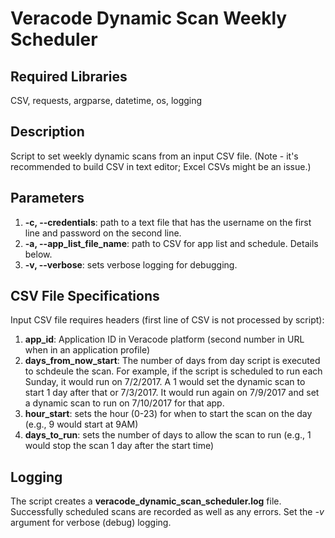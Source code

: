 # Veracode Dynamic Scan Weekly Scheduler

## Required Libraries
CSV, requests, argparse, datetime, os, logging

## Description
Script to set weekly dynamic scans from an input CSV file. (Note - it's recommended to build CSV in text editor; Excel CSVs might be an issue.)

## Parameters
1.  **-c, --credentials**: path to a text file that has the username on the first line and password on the second line.
2.  **-a, --app_list_file_name**: path to CSV for app list and schedule. Details below.
3. **-v, --verbose**: sets verbose logging for debugging.

## CSV File Specifications
Input CSV file requires headers (first line of CSV is not processed by script):
1. **app_id**: Application ID in Veracode platform (second number in URL when in an application profile)
2. **days_from_now_start**: The number of days from day script is executed to schdeule the scan. For example, if the script is scheduled to run each Sunday, it would run on 7/2/2017. A 1 would set the dynamic scan to start 1 day after that or 7/3/2017. It would run again on 7/9/2017 and set a dynamic scan to run on 7/10/2017 for that app.
3. **hour_start**: sets the hour (0-23) for when to start the scan on the day (e.g., 9 would start at 9AM)
4. **days_to_run**: sets the number of days to allow the scan to run (e.g., 1 would stop the scan 1 day after the start time)

## Logging
The script creates a **veracode_dynamic_scan_scheduler.log** file. Successfully scheduled scans are recorded as well as any errors. Set the *-v* argument for verbose (debug) logging.
